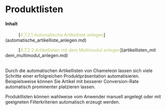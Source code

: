 # Produktlisten

#### Inhalt

<p style="text-indent: 3em;">[<span style="color:#B7C66E">4.7.2.1 Automatische Artikelliste anlegen</span>](automatische_artikelliste_anlegen.md)

<p style="text-indent: 3em;">[<span style="color:#B7C66E">4.7.2.2 Artikellisten mit dem Multimodul anlegen</span>](artikellisten_mit dem_multimodul_anlegen.md)

<br>

<br/>

Durch die automatischen Artikellisten von Chameleon lassen sich viele Schritte einer erfolgreichen Produktpräsentation automatisieren. Beispielsweise können Sie Artikel mit besserer Conversion-Rate automatisch prominenter platzieren lassen.

Produktlisten können wahlweise vom Anwender manuell angelegt oder mit geeigneten Filterkriterien automatisch erzeugt werden.
